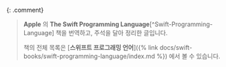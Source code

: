 {: .comment}
> **Apple** 의 **The Swift Programming Language**[^Swift-Programming-Language] 책을 번역하고, 주석을 달아 정리한 글입니다.
>
> 책의 전체 목록은 [**스위프트 프로그래밍 언어**]({% link docs/swift-books/swift-programming-language/index.md %}) 에서 볼 수 있습니다.
